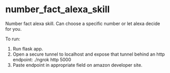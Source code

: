 # number_fact_alexa_skill
Number fact alexa skill. Can choose a specific number or let alexa decide for you. 

To run:
1. Run flask app.
2. Open a secure tunnel to localhost and expose that tunnel behind an http endpoint: ./ngrok http 5000
3. Paste endpoint in appropriate field on amazon developer site.